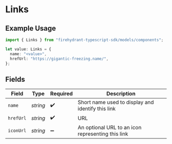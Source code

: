 # Links

## Example Usage

```typescript
import { Links } from "firehydrant-typescript-sdk/models/components";

let value: Links = {
  name: "<value>",
  hrefUrl: "https://gigantic-freezing.name/",
};
```

## Fields

| Field                                             | Type                                              | Required                                          | Description                                       |
| ------------------------------------------------- | ------------------------------------------------- | ------------------------------------------------- | ------------------------------------------------- |
| `name`                                            | *string*                                          | :heavy_check_mark:                                | Short name used to display and identify this link |
| `hrefUrl`                                         | *string*                                          | :heavy_check_mark:                                | URL                                               |
| `iconUrl`                                         | *string*                                          | :heavy_minus_sign:                                | An optional URL to an icon representing this link |